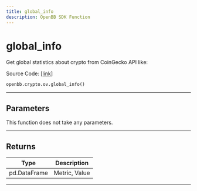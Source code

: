 ```yaml
---
title: global_info
description: OpenBB SDK Function
---
```


# global_info

Get global statistics about crypto from CoinGecko API like:

Source Code: [[link](https://github.com/OpenBB-finance/OpenBBTerminal/tree/main/openbb_terminal/cryptocurrency/overview/pycoingecko_model.py#L424)]

```python
openbb.crypto.ov.global_info()
```

---

## Parameters

This function does not take any parameters.

---

## Returns

| Type | Description |
| ---- | ----------- |
| pd.DataFrame | Metric, Value |
---

